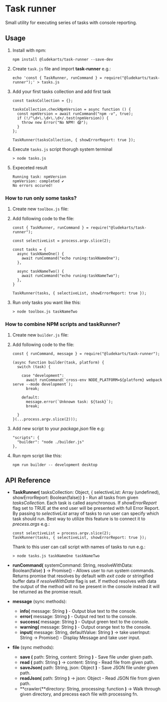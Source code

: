 # Task runner
Small utility for executing series of tasks with console reporting.


## Usage

1. Install with npm:

    ```
    npm install @ludekarts/task-runner --save-dev
    ```

1. Create `task.js` file and import **task-runner** e.g.:

    ```
    echo 'const { TaskRunner, runCommand } = require("@ludekarts/task-runner");' > tasks.js
    ```

1. Add your first tasks collection and add first task

    ```
    const tasksCollection = {};

    tasksCollection.checkNpmVersion = async function () {
      const npmVersion = await runCommand("npm -v", true);
      if (!/^\d+\.\d+\.\d+/.test(npmVersion)) {
        throw new Error("No NPM! 😱");
      }
    };

    TaskRunner(tasksCollection, { showErrorReport: true });
    ```

1. Execute `tasks.js` script thorugh system terminal

    ```
    > node tasks.js
    ```

1. Expeceted result

    ```
    Running task: npmVersion
    npmVersion: completed ✔
    No errors occured!
    ```

### How to run only some tasks?

1. Create new `toolbox.js` file:

1. Add following code to the file:
    ```
    const { TaskRunner, runCommand } = require("@ludekarts/task-runner");

    const selectiveList = process.argv.slice(2);

    const tasks = {
      async taskNameOne() {
        await runCommand("echo runing:taskNameOne");
      },

      async taskNameTwo() {
        await runCommand("echo runing:taskNameTwo");
      },
    }

    TaskRunner(tasks, { selectiveList, showErrorReport: true });
    ```
1. Run only tasks you want like this:
    ```
    > node toolbox.js taskNameTwo
    ```


### How to combine NPM scripts and taskRunner?

1. Create new `builder.js` file:

1. Add following code to the file:
    ```
    const { runCommand, message } = require("@ludekarts/task-runner");

    (async function builder(task, platform) {
      switch (task) {

        case "development":
          await runCommand(`cross-env NODE_PLATFORM=${platform} webpack serve --mode development`);
          break;

        default:
          message.error(`Unknown task: ${task}`);
          break;

      }
    }(...process.argv.slice(2)));
    ```

1. Add new script to your *package.json* file e.g:
    ```
    "scripts": {
      "builder": "node ./builder.js"
    },
    ```

1. Run npm script like this:

    ```
    npm run builder -- development desktop
    ```

## API Reference

- **TaskRunner(** tasksCollection: Object, { selectiveList: Array (undefined), showErrorReport: Boolean(false)} **)** - Run all tasks from given *tasksCollection*. Each task is called asynchronous. If *showErrorReport* flag set to TRUE at the end user will be presented with full Error Report. By passing to *selectiveList* array of tasks to run user can specify which task should run. Best way to utilize this feature is to connect it to *precess.args* e.g.:
    ```
    const selectiveList = process.argv.slice(2);
    TaskRunner(tasks, { selectiveList, showErrorReport: true });
    ``` 
    Thank to this user can call script with names of tasks to run e.g.:

    ```
    > node tasks.js taskNameOne taskNameTwo
    ```

- **runCommand(** systemCommand: String, resolveWithData: Boolean(false) **)** -> Promise() - Allows user to run system commands. Returns promise that resolves by default with *exit code* or stringified buffer data if *resolveWithData* flag is set. If method resolves with data the output of the method will no be present in the console instead it will be returned as the promise result.

- **message** (sync methods): 
    - **info(** message: String **)** - Output blue text to the console.
    - **error(** message: String **)** - Output red text to the console.
    - **success(** message: String **)** - Output green text to the console.
    - **warning(** message: String **)** - Output orange text to the console.
    - **input(** message: String, defaultValue: String **)** -> take userInput: String -> Promise() - Display Message and take user input.
- **file** (sync methods):
    - **save (** path: String, content: String **)** - Save file under given path.
    - **read (** path: String **)** -> content: String - Read file from given path.
    - **saveJson(** path: String, json: Object **)** - Save JSON file under given path.
    - **readJson(** path: String **)** -> json: Object - Read JSON file from given path.
    - **crawler(**directory: String, processing: function **)** -> Walk through given directory, and precess each file with processing fn.